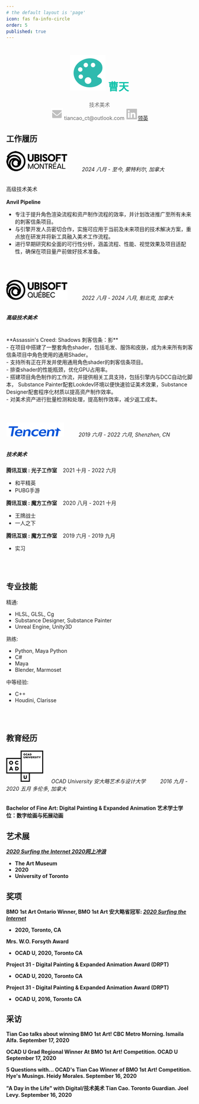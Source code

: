 ```yaml
---
# the default layout is 'page'
icon: fas fa-info-circle
order: 5
published: true
---
```


<!-- > Add Markdown syntax content to file `_tabs/about.md`{: .filepath } and it will show up on this page.
{: .prompt-tip } -->
# <center><img src="/images/color-palette.svg" ><span style="color: #0fc2aa"> 曹天 </span></center>
<center><span style="color: #666666"> 技术美术</span></center>
<center><img src="/images/email-fill.svg"><span style="color: #666666"> tiancao_ct@outlook.com <img src="/images/linkedin.svg"><a href="https://www.linkedin.com/in/tian-cao-281096135/">领英</a> </span></center>


## 工作履历


###### <img src = "/images/Ubisoft_Montreal_Logo.png"> &nbsp;&nbsp;&nbsp;&nbsp;&nbsp;&nbsp;&nbsp;&nbsp;   2024 八月 - 至今, 蒙特利尔, 加拿大

高级技术美术 <br/>
<br/>
**Anvil Pipeline**
- 专注于提升角色渲染流程和资产制作流程的效率，并计划改进推广至所有未来的刺客信条项目。
- 与引擎开发人员密切合作，实施可应用于当前及未来项目的技术解决方案，重点放在研发并将新工具融入美术工作流程。
- 进行早期研究和全面的可行性分析，涵盖流程、性能、视觉效果及项目适配性，确保在项目量产前做好技术准备。
<br/>
<br/>


###### <img src = "/images/Ubisoft_Quebec_Logo.png"> &nbsp;&nbsp;&nbsp;&nbsp;&nbsp;&nbsp;&nbsp;&nbsp;    2022 八月 - 2024 八月, 魁北克, 加拿大

##### 高级技术美术 <br/>
<br/>
**Assassin's Creed: Shadows 刺客信条：影** <br/>
- 在项目中搭建了一整套角色shader，包括毛发、服饰和皮肤，成为未来所有刺客信条项目中角色使用的通用Shader。<br>
- 支持所有正在开发并使用通用角色shader的刺客信条项目。<br>
- 排查shader的性能瓶颈，优化GPU占用率。<br>
- 搭建项目角色制作的工作流，并提供相关工具支持，包括引擎内与DCC自动化脚本，
    Substance Painter配套Lookdev环境以便快速验证美术效果，Substance Designer配套程序化材质以提高资产制作效率。<br>
- 对美术资产进行批量检测和处理，提高制作效率，减少返工成本。<br>
                
<br/>
<br/>

###### <img src = "/images/03_Tencent_English logo.png"> &nbsp;&nbsp;&nbsp;&nbsp;&nbsp;&nbsp;&nbsp;&nbsp;  2019 六月 - 2022 六月, Shenzhen, CN

##### 技术美术 <br/> 

**腾讯互娱 : 光子工作室** &nbsp;&nbsp; 2021 十月 - 2022 六月
- 和平精英
- PUBG手游

**腾讯互娱 : 魔方工作室** &nbsp;&nbsp; 2020 八月 - 2021 十月
- 王牌战士
- 一人之下

**腾讯互娱 : 魔方工作室** &nbsp;&nbsp; 2019 六月 - 2019 九月
- 实习

<br/>
<br/>

## 专业技能

精通:
- HLSL, GLSL, Cg<br>
- Substance Designer, Substance Painter<br>
- Unreal Engine, Unity3D <br>

熟练:
- Python, Maya Python<br>
- C#<br>
- Maya <br>
- Blender, Marmoset<br>

中等经验:
- C++<br>
- Houdini, Clarisse<br>

<br/>
<br/>

## 教育经历

###### <img src = "/images/OCAD_University_Logo.png"> &nbsp;&nbsp; OCAD University 安大略艺术与设计大学 &nbsp;&nbsp;&nbsp;&nbsp;&nbsp;&nbsp;&nbsp;&nbsp; 2016 九月 - 2020 五月  多伦多, 加拿大
**Bachelor of Fine Art: Digital Painting & Expanded Animation 艺术学士学位：数字绘画与拓展动画**

## 艺术展

<b><i><a href="https://caoaurora.wixsite.com/surfingtheinternet">2020 Surfing the Internet 2020网上冲浪</a></i>
- The Art Museum 
- 2020
- University of Toronto

## 奖项

**BMO 1st Art Ontario Winner, BMO 1st Art 安大略省冠军**: <b><i><a href="https://caoaurora.wixsite.com/surfingtheinternet">2020 Surfing the Internet</a></i> 
- 2020, Toronto, CA

**Mrs. W.O. Forsyth Award**
- OCAD U, 2020, Toronto CA

**Project 31 - Digital Painting & Expanded Animation Award (DRPT)**
- OCAD U, 2020, Toronto CA

**Project 31 - Digital Painting & Expanded Animation Award (DRPT)**
- OCAD U, 2016, Toronto CA 


## 采访

**Tian Cao talks about winning BMO 1st Art!** CBC Metro Morning. Ismaila Alfa. September 17, 2020

**OCAD U Grad Regional Winner At BMO 1st Art! Competition.** OCAD U September 17, 2020

**5 Questions with… OCAD's Tian Cao Winner of BMO 1st Art! Competition.** Hye's Musings. Heidy Morales. September 16, 2020

**"A Day in the Life" with Digital/技术美术 Tian Cao.** Toronto Guardian. Joel Levy. September 16, 2020


<br/>
<br/>
<br/>
<br/>
